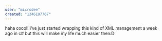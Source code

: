 ```yaml
---
user: "microdee"
created: "1346107767"
---
```


haha coool! i've just started wrapping this kind of XML management a week ago in c# but this will make my life much easier then:D
